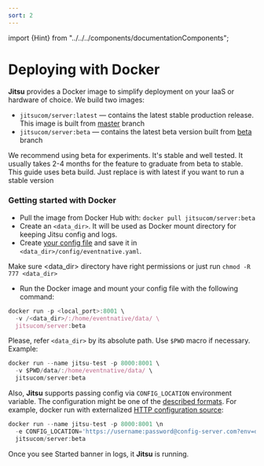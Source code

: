 ```yaml
---
sort: 2
---
```


import {Hint} from "../../../components/documentationComponents";

# Deploying with Docker

**Jitsu** provides a Docker image to simplify deployment on your IaaS or hardware of choice. We build two images:

* `jitsucom/server:latest` — contains the latest stable production release. This image is built from [master](https://github.com/jitsucom/jitsu/tree/master) branch
* `jitsucom/server:beta` — contains the latest beta version built from [beta](https://github.com/jitsucom/jitsu/tree/beta) branch

We recommend using beta for experiments. It's stable and well tested. It usually takes 2-4 months for the feature to graduate from beta to stable. This guide uses beta build. Just replace is with latest if you want to run a stable version

### Getting started with Docker

* Pull the image from Docker Hub with: `docker pull jitsucom/server:beta`
* Create an `<data_dir>`. It will be used as Docker mount directory for keeping Jitsu config and logs.
* Create [your config file](/docs/configuration/) and save it in `<data_dir>/config/eventnative.yaml`.

<Hint>
    Make sure &lt;data_dir&gt; directory have right permissions or just run <code inline="true">chmod -R 777 &lt;data_dir&gt;</code>
</Hint>

* Run the Docker image and mount your config file with the following command:

```javascript
docker run -p <local_port>:8001 \
  -v /<data_dir>/:/home/eventnative/data/ \
  jitsucom/server:beta
```

Please, refer `<data_dir>` by its absolute path. Use `$PWD` macro if necessary. Example:

```javascript
docker run --name jitsu-test -p 8000:8001 \
  -v $PWD/data/:/home/eventnative/data/ \
  jitsucom/server:beta
```

Also, **Jitsu** supports passing config via `CONFIG_LOCATION` environment variable. The configuration might be one of the [described formats](/docs/deployment/configuration-source). For example, docker run with externalized [HTTP configuration source](/docs/deployment/configuration-source#http-source):

```javascript
docker run --name jitsu-test -p 8000:8001 \n
  -e CONFIG_LOCATION='https://username:password@config-server.com?env=dev' \
  jitsucom/server:beta
```


Once you see Started banner in logs, it **Jitsu** is running.